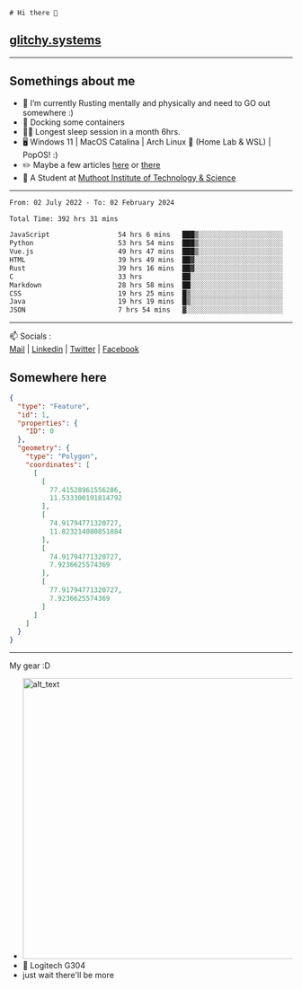 ```
# Hi there 👋
```
## [glitchy.systems](https://glitchy.systems)
---

## Somethings about me



- 🌱 I’m currently Rusting mentally and physically and need to GO out somewhere :)
- 🐋 Docking some containers
- 😶‍🌫️ Longest sleep session in a month 6hrs.
- 🖥️ Windows 11 | MacOS Catalina | Arch Linux 🦩 (Home Lab & WSL) | PopOS! :)
- ✏️ Maybe a few articles [here](https://medium.com/@advaithnarayanan8) or [there](https://medium.com/@advaithnarayanan8)
- 📑 A Student at [Muthoot Institute of Technology & Science](https://mgmits.ac.in/)



---

<!--START_SECTION:waka-->

```txt
From: 02 July 2022 - To: 02 February 2024

Total Time: 392 hrs 31 mins

JavaScript                 54 hrs 6 mins   ███▒░░░░░░░░░░░░░░░░░░░░░   13.78 %
Python                     53 hrs 54 mins  ███▒░░░░░░░░░░░░░░░░░░░░░   13.73 %
Vue.js                     49 hrs 47 mins  ███▒░░░░░░░░░░░░░░░░░░░░░   12.69 %
HTML                       39 hrs 49 mins  ██▓░░░░░░░░░░░░░░░░░░░░░░   10.15 %
Rust                       39 hrs 16 mins  ██▓░░░░░░░░░░░░░░░░░░░░░░   10.01 %
C                          33 hrs          ██░░░░░░░░░░░░░░░░░░░░░░░   08.41 %
Markdown                   28 hrs 58 mins  ██░░░░░░░░░░░░░░░░░░░░░░░   07.38 %
CSS                        19 hrs 25 mins  █▒░░░░░░░░░░░░░░░░░░░░░░░   04.95 %
Java                       19 hrs 19 mins  █▒░░░░░░░░░░░░░░░░░░░░░░░   04.92 %
JSON                       7 hrs 54 mins   ▓░░░░░░░░░░░░░░░░░░░░░░░░   02.01 %
```

<!--END_SECTION:waka-->

---

📫 Socials :<br>
[Mail](mailto:advaithnarayanan8@gmail.com) | [Linkedin](https://www.linkedin.com/in/advaith-narayanan-a72152214/) | [Twitter](https://twitter.com/advaithnarayan) | [Facebook](https://screenmessage.com/qinq)

## Somewhere here

```geojson
{
  "type": "Feature",
  "id": 1,
  "properties": {
    "ID": 0
  },
  "geometry": {
    "type": "Polygon",
    "coordinates": [
      [
        [
          77.41528961556286,
          11.533300191814792
        ],
        [
          74.91794771320727,
          11.823214080851884
        ],
        [
          74.91794771320727,
          7.9236625574369
        ],
        [
          77.91794771320727,
          7.9236625574369
        ]
      ]
    ]
  }
}
```


--- 
My gear :D

- [<img alt="alt_text" width="500px" src="https://valid.x86.fr/cache/banner/xv24bv-6.png" />](https://valid.x86.fr/xv24bv)
- 🐁 Logitech G304
- just wait there'll be more

